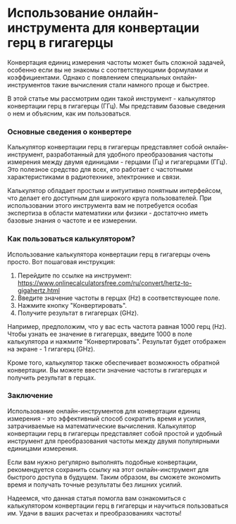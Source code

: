 Использование онлайн-инструмента для конвертации герц в гигагерцы
=================================================================

Конвертация единиц измерения частоты может быть сложной задачей, особенно если вы не знакомы с соответствующими формулами и коэффициентами. Однако с появлением специальных онлайн-инструментов такие вычисления стали намного проще и быстрее.

В этой статье мы рассмотрим один такой инструмент - калькулятор конвертации герц в гигагерцы (ГГц). Мы представим базовые сведения о нем и объясним, как им пользоваться.

### Основные сведения о конвертере

Калькулятор конвертации герц в гигагерцы представляет собой онлайн-инструмент, разработанный для удобного преобразования частоты измерения между двумя единицами - герцами (Гц) и гигагерцами (ГГц). Это полезное средство для всех, кто работает с частотными характеристиками в радиотехнике, электронике и связи.

Калькулятор обладает простым и интуитивно понятным интерфейсом, что делает его доступным для широкого круга пользователей. При использовании этого инструмента вам не потребуется особая экспертиза в области математики или физики - достаточно иметь базовые знания о частоте и ее измерении.

### Как пользоваться калькулятором?

Использование калькулятора конвертации герц в гигагерцы очень просто. Вот пошаговая инструкция:

1. Перейдите по ссылке на инструмент: <https://www.onlinecalculatorsfree.com/ru/convert/hertz-to-gigahertz.html>
2. Введите значение частоты в герцах (Hz) в соответствующее поле.
3. Нажмите кнопку "Конвертировать".
4. Получите результат в гигагерцах (GHz).

Например, предположим, что у вас есть частота равная 1000 герц (Hz). Чтобы узнать ее значение в гигагерцах, введите 1000 в поле калькулятора и нажмите "Конвертировать". Результат будет отображен на экране - 1 гигагерц (GHz).

Кроме того, калькулятор также обеспечивает возможность обратной конвертации. Вы можете ввести значение частоты в гигагерцах и получить результат в герцах.

### Заключение

Использование онлайн-инструментов для конвертации единиц измерения - это эффективный способ сократить время и усилия, затрачиваемые на математические вычисления. Калькулятор конвертации герц в гигагерцы представляет собой простой и удобный инструмент для преобразования частоты между двумя популярными единицами измерения.

Если вам нужно регулярно выполнять подобные конвертации, рекомендуется сохранить ссылку на этот онлайн-инструмент для быстрого доступа в будущем. Таким образом, вы сможете экономить время и получать точные результаты без лишних усилий.

Надеемся, что данная статья помогла вам ознакомиться с калькулятором конвертации герц в гигагерцы и научиться пользоваться им. Удачи в ваших расчетах и преобразованиях частоты!